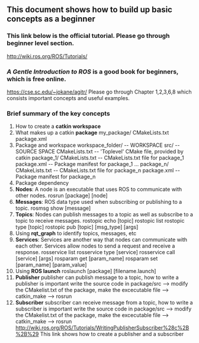 ## This document shows how to build up basic concepts as a beginner

### This link below is the official tutorial. Please go through beginner level section.
http://wiki.ros.org/ROS/Tutorials/

### *A Gentle Introduction to ROS* is a good book for beginners, which is free online. 
https://cse.sc.edu/~jokane/agitr/ 
Please go through Chapter 1,2,3,6,8 which consists important concepts and useful examples.

### Brief summary of the key concepts
1. How to create a **catkin workspace**
2. What makes up a catkin **package**
my_package/
  CMakeLists.txt
  package.xml
3. Package and workspace
workspace_folder/        -- WORKSPACE
  src/                   -- SOURCE SPACE
    CMakeLists.txt       -- 'Toplevel' CMake file, provided by catkin
    package_1/
      CMakeLists.txt     -- CMakeLists.txt file for package_1
      package.xml        -- Package manifest for package_1
    ...
    package_n/
      CMakeLists.txt     -- CMakeLists.txt file for package_n
      package.xml        -- Package manifest for package_n
4. Package dependency
5. **Nodes**: A node is an executable that uses ROS to communicate with other nodes.
  rosrun [package] [node]
6. **Messages**: ROS data type used when subscribing or publishing to a topic.
  rosmsg show [message]
7. **Topics**: Nodes can publish messages to a topic as well as subscribe to a topic to receive messages.
  rostopic echo [topic]
  rostopic list
  rostopic type [topic]
  rostopic pub [topic] [msg_type] [args]
8. Using **rqt_graph** to identify topics, messages, etc
9. **Services**: Services are another way that nodes can communicate with each other. Services allow nodes to send a request and receive a response.
  rosservice list
  rosservice type [service]
  rosservice call [service] [args]
  rosparam get [param_name]
  rosparam set [param_name] [param_value]
10. Using **ROS launch**
  roslaunch [package] [filename.launch]
11. **Publisher**
  publisher can publish message to a topic, how to write a publisher is important
  write the source code in package/src --> modify the CMakelist.txt of the package, make the excecutable file --> catkin_make --> rosrun
12. **Subscriber**
  subscriber can receive message from a topic, how to write a subscriber is important
  write the source code in package/src --> modify the CMakelist.txt of the package, make the excecutable file --> catkin_make --> rosrun
  http://wiki.ros.org/ROS/Tutorials/WritingPublisherSubscriber%28c%2B%2B%29 This link shows how to create a publisher and a subscriber
